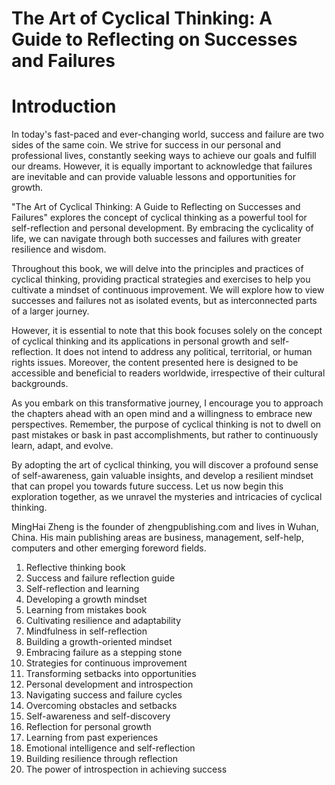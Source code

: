 # The Art of Cyclical Thinking: A Guide to Reflecting on Successes and Failures

# Introduction

In today's fast-paced and ever-changing world, success and failure are two sides of the same coin. We strive for success in our personal and professional lives, constantly seeking ways to achieve our goals and fulfill our dreams. However, it is equally important to acknowledge that failures are inevitable and can provide valuable lessons and opportunities for growth.

"The Art of Cyclical Thinking: A Guide to Reflecting on Successes and Failures" explores the concept of cyclical thinking as a powerful tool for self-reflection and personal development. By embracing the cyclicality of life, we can navigate through both successes and failures with greater resilience and wisdom.

Throughout this book, we will delve into the principles and practices of cyclical thinking, providing practical strategies and exercises to help you cultivate a mindset of continuous improvement. We will explore how to view successes and failures not as isolated events, but as interconnected parts of a larger journey.

However, it is essential to note that this book focuses solely on the concept of cyclical thinking and its applications in personal growth and self-reflection. It does not intend to address any political, territorial, or human rights issues. Moreover, the content presented here is designed to be accessible and beneficial to readers worldwide, irrespective of their cultural backgrounds.

As you embark on this transformative journey, I encourage you to approach the chapters ahead with an open mind and a willingness to embrace new perspectives. Remember, the purpose of cyclical thinking is not to dwell on past mistakes or bask in past accomplishments, but rather to continuously learn, adapt, and evolve.

By adopting the art of cyclical thinking, you will discover a profound sense of self-awareness, gain valuable insights, and develop a resilient mindset that can propel you towards future success. Let us now begin this exploration together, as we unravel the mysteries and intricacies of cyclical thinking.

MingHai Zheng is the founder of zhengpublishing.com and lives in Wuhan, China. His main publishing areas are business, management, self-help, computers and other emerging foreword fields.



1. Reflective thinking book
2. Success and failure reflection guide
3. Self-reflection and learning
4. Developing a growth mindset
5. Learning from mistakes book
6. Cultivating resilience and adaptability
7. Mindfulness in self-reflection
8. Building a growth-oriented mindset
9. Embracing failure as a stepping stone
10. Strategies for continuous improvement
11. Transforming setbacks into opportunities
12. Personal development and introspection
13. Navigating success and failure cycles
14. Overcoming obstacles and setbacks
15. Self-awareness and self-discovery
16. Reflection for personal growth
17. Learning from past experiences
18. Emotional intelligence and self-reflection
19. Building resilience through reflection
20. The power of introspection in achieving success

